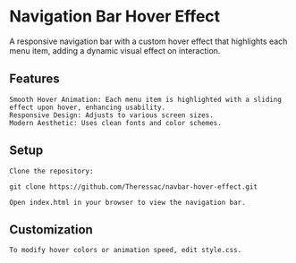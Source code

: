 # Navigation Bar Hover Effect

A responsive navigation bar with a custom hover effect that highlights each menu item, adding a dynamic visual effect on interaction.

## Features

    Smooth Hover Animation: Each menu item is highlighted with a sliding effect upon hover, enhancing usability.
    Responsive Design: Adjusts to various screen sizes.
    Modern Aesthetic: Uses clean fonts and color schemes.

## Setup

    Clone the repository:

    git clone https://github.com/Theressac/navbar-hover-effect.git

    Open index.html in your browser to view the navigation bar.

## Customization

    To modify hover colors or animation speed, edit style.css.
